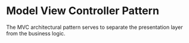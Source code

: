 # Model View Controller Pattern

The MVC architectural pattern serves to separate the presentation layer from the business logic.